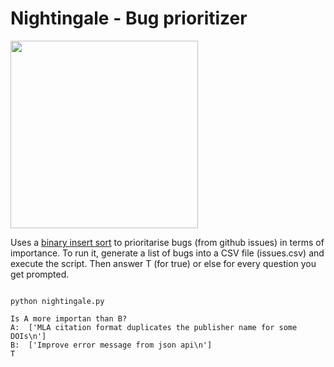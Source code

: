 # Nightingale - Bug prioritizer


<img src="https://i1.wp.com/komotoz.ru/photo/zhivotnye/images/solovey/solovey_10.jpg" width="300" >

Uses a [binary insert sort](https://en.wikipedia.org/wiki/Insertion_sort) to prioritarise bugs (from github issues) in terms of importance. To run it, generate a list of bugs into a CSV file (issues.csv) and execute the script. Then answer T (for true) or else for every question you get prompted.



```shell

python nightingale.py

Is A more importan than B?
A:  ['MLA citation format duplicates the publisher name for some DOIs\n']
B:  ['Improve error message from json api\n']
T

```
